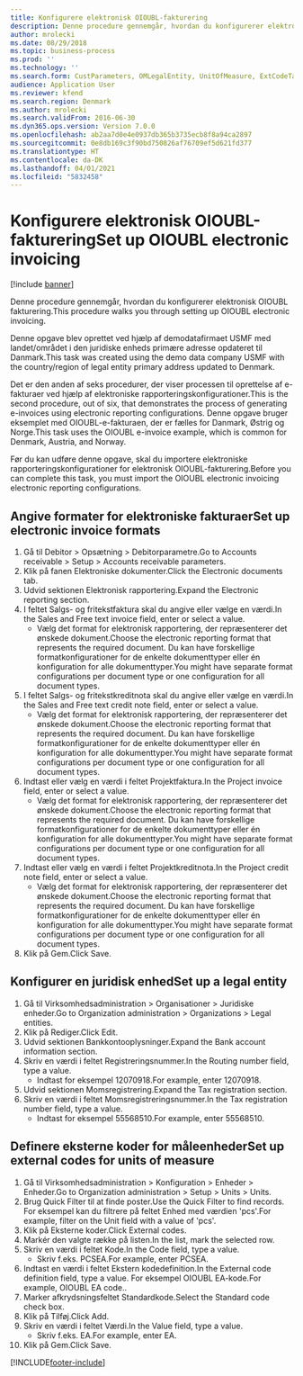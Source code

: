 ```yaml
---
title: Konfigurere elektronisk OIOUBL-fakturering
description: Denne procedure gennemgår, hvordan du konfigurerer elektronisk OIOUBL fakturering.
author: mrolecki
ms.date: 08/29/2018
ms.topic: business-process
ms.prod: ''
ms.technology: ''
ms.search.form: CustParameters, OMLegalEntity, UnitOfMeasure, ExtCodeTable
audience: Application User
ms.reviewer: kfend
ms.search.region: Denmark
ms.author: mrolecki
ms.search.validFrom: 2016-06-30
ms.dyn365.ops.version: Version 7.0.0
ms.openlocfilehash: ab2aa7d0e4e0937db365b3735ecb8f8a94ca2897
ms.sourcegitcommit: 0e8db169c3f90bd750826af76709ef5d621fd377
ms.translationtype: HT
ms.contentlocale: da-DK
ms.lasthandoff: 04/01/2021
ms.locfileid: "5832458"
---
```

# <a name="set-up-oioubl-electronic-invoicing"></a><span data-ttu-id="76a5a-103">Konfigurere elektronisk OIOUBL-fakturering</span><span class="sxs-lookup"><span data-stu-id="76a5a-103">Set up OIOUBL electronic invoicing</span></span>

[!include [banner](../../includes/banner.md)]

<span data-ttu-id="76a5a-104">Denne procedure gennemgår, hvordan du konfigurerer elektronisk OIOUBL fakturering.</span><span class="sxs-lookup"><span data-stu-id="76a5a-104">This procedure walks you through setting up OIOUBL electronic invoicing.</span></span> 



<span data-ttu-id="76a5a-105">Denne opgave blev oprettet ved hjælp af demodatafirmaet USMF med landet/området i den juridiske enheds primære adresse opdateret til Danmark.</span><span class="sxs-lookup"><span data-stu-id="76a5a-105">This task was created using the demo data company USMF with the country/region of legal entity primary address updated to Denmark.</span></span>



<span data-ttu-id="76a5a-106">Det er den anden af seks procedurer, der viser processen til oprettelse af e-fakturaer ved hjælp af elektroniske rapporteringskonfigurationer.</span><span class="sxs-lookup"><span data-stu-id="76a5a-106">This is the second procedure, out of six, that demonstrates the process of generating e-invoices using electronic reporting configurations.</span></span> <span data-ttu-id="76a5a-107">Denne opgave bruger eksemplet med OIOUBL-e-fakturaen, der er fælles for Danmark, Østrig og Norge.</span><span class="sxs-lookup"><span data-stu-id="76a5a-107">This task uses the OIOUBL e-invoice example, which is common for Denmark, Austria, and Norway.</span></span>

<span data-ttu-id="76a5a-108">Før du kan udføre denne opgave, skal du importere elektroniske rapporteringskonfigurationer for elektronisk OIOUBL-fakturering.</span><span class="sxs-lookup"><span data-stu-id="76a5a-108">Before you can complete this task, you must import the OIOUBL electronic invoicing electronic reporting configurations.</span></span>


## <a name="set-up-electronic-invoice-formats"></a><span data-ttu-id="76a5a-109">Angive formater for elektroniske fakturaer</span><span class="sxs-lookup"><span data-stu-id="76a5a-109">Set up electronic invoice formats</span></span>
1. <span data-ttu-id="76a5a-110">Gå til Debitor > Opsætning > Debitorparametre.</span><span class="sxs-lookup"><span data-stu-id="76a5a-110">Go to Accounts receivable > Setup > Accounts receivable parameters.</span></span>
2. <span data-ttu-id="76a5a-111">Klik på fanen Elektroniske dokumenter.</span><span class="sxs-lookup"><span data-stu-id="76a5a-111">Click the Electronic documents tab.</span></span>
3. <span data-ttu-id="76a5a-112">Udvid sektionen Elektronisk rapportering.</span><span class="sxs-lookup"><span data-stu-id="76a5a-112">Expand the Electronic reporting section.</span></span>
4. <span data-ttu-id="76a5a-113">I feltet Salgs- og fritekstfaktura skal du angive eller vælge en værdi.</span><span class="sxs-lookup"><span data-stu-id="76a5a-113">In the Sales and Free text invoice field, enter or select a value.</span></span>
    * <span data-ttu-id="76a5a-114">Vælg det format for elektronisk rapportering, der repræsenterer det ønskede dokument.</span><span class="sxs-lookup"><span data-stu-id="76a5a-114">Choose the electronic reporting format that represents the required document.</span></span> <span data-ttu-id="76a5a-115">Du kan have forskellige formatkonfigurationer for de enkelte dokumenttyper eller én konfiguration for alle dokumenttyper.</span><span class="sxs-lookup"><span data-stu-id="76a5a-115">You might have separate format configurations per document type or one configuration for all document types.</span></span>  
5. <span data-ttu-id="76a5a-116">I feltet Salgs- og fritekstkreditnota skal du angive eller vælge en værdi.</span><span class="sxs-lookup"><span data-stu-id="76a5a-116">In the Sales and Free text credit note field, enter or select a value.</span></span>
    * <span data-ttu-id="76a5a-117">Vælg det format for elektronisk rapportering, der repræsenterer det ønskede dokument.</span><span class="sxs-lookup"><span data-stu-id="76a5a-117">Choose the electronic reporting format that represents the required document.</span></span> <span data-ttu-id="76a5a-118">Du kan have forskellige formatkonfigurationer for de enkelte dokumenttyper eller én konfiguration for alle dokumenttyper.</span><span class="sxs-lookup"><span data-stu-id="76a5a-118">You might have separate format configurations per document type or one configuration for all document types.</span></span>  
6. <span data-ttu-id="76a5a-119">Indtast eller vælg en værdi i feltet Projektfaktura.</span><span class="sxs-lookup"><span data-stu-id="76a5a-119">In the Project invoice field, enter or select a value.</span></span>
    * <span data-ttu-id="76a5a-120">Vælg det format for elektronisk rapportering, der repræsenterer det ønskede dokument.</span><span class="sxs-lookup"><span data-stu-id="76a5a-120">Choose the electronic reporting format that represents the required document.</span></span> <span data-ttu-id="76a5a-121">Du kan have forskellige formatkonfigurationer for de enkelte dokumenttyper eller én konfiguration for alle dokumenttyper.</span><span class="sxs-lookup"><span data-stu-id="76a5a-121">You might have separate format configurations per document type or one configuration for all document types.</span></span>  
7. <span data-ttu-id="76a5a-122">Indtast eller vælg en værdi i feltet Projektkreditnota.</span><span class="sxs-lookup"><span data-stu-id="76a5a-122">In the Project credit note field, enter or select a value.</span></span>
    * <span data-ttu-id="76a5a-123">Vælg det format for elektronisk rapportering, der repræsenterer det ønskede dokument.</span><span class="sxs-lookup"><span data-stu-id="76a5a-123">Choose the electronic reporting format that represents the required document.</span></span> <span data-ttu-id="76a5a-124">Du kan have forskellige formatkonfigurationer for de enkelte dokumenttyper eller én konfiguration for alle dokumenttyper.</span><span class="sxs-lookup"><span data-stu-id="76a5a-124">You might have separate format configurations per document type or one configuration for all document types.</span></span>  
8. <span data-ttu-id="76a5a-125">Klik på Gem.</span><span class="sxs-lookup"><span data-stu-id="76a5a-125">Click Save.</span></span>

## <a name="set-up-a-legal-entity"></a><span data-ttu-id="76a5a-126">Konfigurer en juridisk enhed</span><span class="sxs-lookup"><span data-stu-id="76a5a-126">Set up a legal entity</span></span>
1. <span data-ttu-id="76a5a-127">Gå til Virksomhedsadministration > Organisationer > Juridiske enheder.</span><span class="sxs-lookup"><span data-stu-id="76a5a-127">Go to Organization administration > Organizations > Legal entities.</span></span>
2. <span data-ttu-id="76a5a-128">Klik på Rediger.</span><span class="sxs-lookup"><span data-stu-id="76a5a-128">Click Edit.</span></span>
3. <span data-ttu-id="76a5a-129">Udvid sektionen Bankkontooplysninger.</span><span class="sxs-lookup"><span data-stu-id="76a5a-129">Expand the Bank account information section.</span></span>
4. <span data-ttu-id="76a5a-130">Skriv en værdi i feltet Registreringsnummer.</span><span class="sxs-lookup"><span data-stu-id="76a5a-130">In the Routing number field, type a value.</span></span>
    * <span data-ttu-id="76a5a-131">Indtast for eksempel 12070918.</span><span class="sxs-lookup"><span data-stu-id="76a5a-131">For example, enter 12070918.</span></span>  
5. <span data-ttu-id="76a5a-132">Udvid sektionen Momsregistrering.</span><span class="sxs-lookup"><span data-stu-id="76a5a-132">Expand the Tax registration section.</span></span>
6. <span data-ttu-id="76a5a-133">Skriv en værdi i feltet Momsregistreringsnummer.</span><span class="sxs-lookup"><span data-stu-id="76a5a-133">In the Tax registration number field, type a value.</span></span>
    * <span data-ttu-id="76a5a-134">Indtast for eksempel 55568510.</span><span class="sxs-lookup"><span data-stu-id="76a5a-134">For example, enter 55568510.</span></span>  

## <a name="set-up-external-codes-for-units-of-measure"></a><span data-ttu-id="76a5a-135">Definere eksterne koder for måleenheder</span><span class="sxs-lookup"><span data-stu-id="76a5a-135">Set up external codes for units of measure</span></span>
1. <span data-ttu-id="76a5a-136">Gå til Virksomhedsadministration > Konfiguration > Enheder > Enheder.</span><span class="sxs-lookup"><span data-stu-id="76a5a-136">Go to Organization administration > Setup > Units > Units.</span></span>
2. <span data-ttu-id="76a5a-137">Brug Quick Filter til at finde poster.</span><span class="sxs-lookup"><span data-stu-id="76a5a-137">Use the Quick Filter to find records.</span></span> <span data-ttu-id="76a5a-138">For eksempel kan du filtrere på feltet Enhed med værdien 'pcs'.</span><span class="sxs-lookup"><span data-stu-id="76a5a-138">For example, filter on the Unit field with a value of 'pcs'.</span></span>
3. <span data-ttu-id="76a5a-139">Klik på Eksterne koder.</span><span class="sxs-lookup"><span data-stu-id="76a5a-139">Click External codes.</span></span>
4. <span data-ttu-id="76a5a-140">Markér den valgte række på listen.</span><span class="sxs-lookup"><span data-stu-id="76a5a-140">In the list, mark the selected row.</span></span>
5. <span data-ttu-id="76a5a-141">Skriv en værdi i feltet Kode.</span><span class="sxs-lookup"><span data-stu-id="76a5a-141">In the Code field, type a value.</span></span>
    * <span data-ttu-id="76a5a-142">Skriv f.eks. PCSEA.</span><span class="sxs-lookup"><span data-stu-id="76a5a-142">For example, enter PCSEA.</span></span>  
6. <span data-ttu-id="76a5a-143">Indtast en værdi i feltet Ekstern kodedefinition.</span><span class="sxs-lookup"><span data-stu-id="76a5a-143">In the External code definition field, type a value.</span></span> <span data-ttu-id="76a5a-144">For eksempel OIOUBL EA-kode.</span><span class="sxs-lookup"><span data-stu-id="76a5a-144">For example, OIOUBL EA code..</span></span>
7. <span data-ttu-id="76a5a-145">Marker afkrydsningsfeltet Standardkode.</span><span class="sxs-lookup"><span data-stu-id="76a5a-145">Select the Standard code check box.</span></span>
8. <span data-ttu-id="76a5a-146">Klik på Tilføj.</span><span class="sxs-lookup"><span data-stu-id="76a5a-146">Click Add.</span></span>
9. <span data-ttu-id="76a5a-147">Skriv en værdi i feltet Værdi.</span><span class="sxs-lookup"><span data-stu-id="76a5a-147">In the Value field, type a value.</span></span>
    * <span data-ttu-id="76a5a-148">Skriv f.eks. EA.</span><span class="sxs-lookup"><span data-stu-id="76a5a-148">For example, enter EA.</span></span>  
10. <span data-ttu-id="76a5a-149">Klik på Gem.</span><span class="sxs-lookup"><span data-stu-id="76a5a-149">Click Save.</span></span>



[!INCLUDE[footer-include](../../../includes/footer-banner.md)]